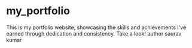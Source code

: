 # my_portfolio
This is my portfolio website, showcasing the skills and achievements I've earned through dedication and consistency. Take a look!
author saurav kumar